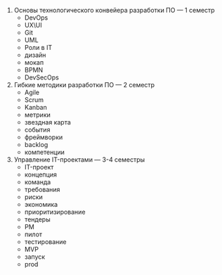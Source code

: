 1. Основы технологического конвейера разработки ПО — 1 семестр
   - DevOps
   - UX\UI
   - Git
   - UML
   - Роли в IT
   - дизайн
   - мокап
   - BPMN
   - DevSecOps
1. Гибкие методики разработки ПО — 2 семестр
   - Agile
   - Scrum
   - Kanban
   - метрики
   - звездная карта
   - события
   - фреймворки
   - backlog
   - компетенции 
1. Управление IT-проектами — 3-4 семестры
   - IT-проект
   - концепция
   - команда
   - требования
   - риски
   - экономика
   - приоритизирование
   - тендеры
   - PM
   - пилот
   - тестирование
   - MVP 
   - запуск
   - prod


